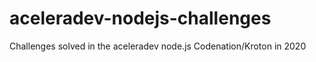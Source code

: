# aceleradev-nodejs-challenges
Challenges solved in the aceleradev node.js Codenation/Kroton in 2020
